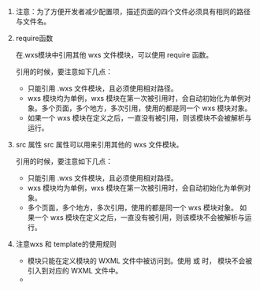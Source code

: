 1. 注意：为了方便开发者减少配置项，描述页面的四个文件必须具有相同的路径与文件名。

2. require函数

    在.wxs模块中引用其他 wxs 文件模块，可以使用 require 函数。

    引用的时候，要注意如下几点：

    - 只能引用 .wxs 文件模块，且必须使用相对路径。
    - wxs 模块均为单例，wxs 模块在第一次被引用时，会自动初始化为单例对象。多个页面，多个地方，多次引用，使用的都是同一个 wxs 模块对象。
    - 如果一个 wxs 模块在定义之后，一直没有被引用，则该模块不会被解析与运行。


3. src 属性
    src 属性可以用来引用其他的 wxs 文件模块。

    引用的时候，要注意如下几点：

    - 只能引用 .wxs 文件模块，且必须使用相对路径。
    - wxs 模块均为单例，wxs 模块在第一次被引用时，会自动初始化为单例对象。
    - 多个页面，多个地方，多次引用，使用的都是同一个 wxs 模块对象。
    如果一个 wxs 模块在定义之后，一直没有被引用，则该模块不会被解析与运行。

4. 注意wxs 和 template的使用规则
    - <wxs> 模块只能在定义模块的 WXML 文件中被访问到。使用 <include> 或 <import> 时，<wxs> 模块不会被引入到对应的 WXML 文件中。
    - <template> 标签中，只能使用定义该 <template> 的 WXML 文件中定义的 <wxs> 模块。

5. 组件样式注意事项：
    - 组件和引用组件的页面不能使用id选择器（#a）、属性选择器（[a]）和标签名选择器，请改用class选择器。
    - 组件和引用组件的页面中使用后代选择器（.a .b）在一些极端情况下会有非预期的表现，如遇，请避免使用。
    - 子元素选择器（.a>.b）只能用于 view 组件与其子节点之间，用于其他组件可能导致非预期的情况。
    - 继承样式，如 font 、 color ，会从组件外继承到组件内。
    - 除继承样式外， app.wxss 中的样式、组件所在页面的的样式对自定义组件无效。

6. 驼峰写法和连接符写法的使用场景注意事项：
注意：在 properties 定义段中，属性名采用驼峰写法（propertyName）；在 wxml 中，指定属性值时则对应使用连字符写法（component-tag-name property-name="attr value"），应用于数据绑定时采用驼峰写法（attr="{{propertyName}}"）

7. 组件间通信 - 组件间的基本通信方式有以下几种。
    - WXML 数据绑定：用于父组件向子组件的指定属性设置数据，仅能设置 JSON 兼容数据（自基础库版本 2.0.9 开始，还可以在数据中包含函数）。具体在 组件模版和样式 章节中介绍。
    - 事件：用于子组件向父组件传递数据，可以传递任意数据。
    - 如果以上两种方式不足以满足需要，父组件还可以通过 this.selectComponent 方法获取子组件实例对象，这样就可以直接访问组件的任意数据和方法。

8. 使用Worker的注意事项：
    - Worker 最大并发数量限制为 1 个，创建下一个前请用 Worker.terminate() 结束当前 Worker
    - Worker 内代码只能 require 指定 Worker 路径内的文件，无法引用其它路径
    - Worker 的入口文件由 wx.createWorker() 时指定，开发者可动态指定 Worker 入口文件
    - Worker 内不支持 wx 系列的 API
    - Workers 之间不支持发送消息

9. rich-text组件 - nodes 属性推荐使用 Array 类型，由于组件会将 String 类型转换为 Array 类型，因而性能会有所下降。